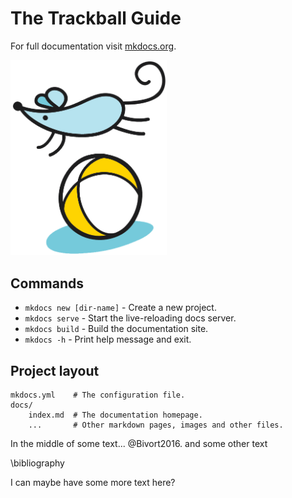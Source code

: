# The Trackball Guide

For full documentation visit [mkdocs.org](https://www.mkdocs.org).

[<img src="assets/img/mouse-ball.png" width="250"/>](assets/img/mouse-ball.png)

## Commands

* `mkdocs new [dir-name]` - Create a new project.
* `mkdocs serve` - Start the live-reloading docs server.
* `mkdocs build` - Build the documentation site.
* `mkdocs -h` - Print help message and exit.

## Project layout

    mkdocs.yml    # The configuration file.
    docs/
        index.md  # The documentation homepage.
        ...       # Other markdown pages, images and other files.
        

In the middle of some text... @Bivort2016. and some other text


\bibliography

I can maybe have some more text here?
